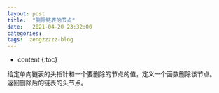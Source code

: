 ```yaml
---
layout: post
title:  "删除链表的节点"
date:   2021-04-20 23:32:00
categories: 
tags:  zengzzzzz-blog
---
```


* content
{:toc}

给定单向链表的头指针和一个要删除的节点的值，定义一个函数删除该节点。  
返回删除后的链表的头节点。  
  
&nbsp;  
  
&nbsp;  
  
&nbsp;
